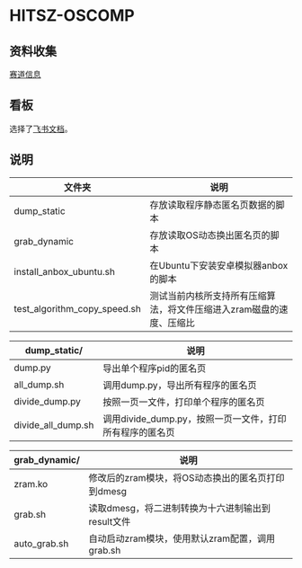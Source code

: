 # HITSZ-OSCOMP

## 资料收集

[赛道信息](https://github.com/oscomp/proj64-linux-anony-page-compression)

## 看板

选择了[飞书文档](https://dgool05s1u.feishu.cn/sheets/shtcnn31Uu3GYhXZNMbwsDB9dcd?from=from_copylink)。

## 说明
|文件夹|说明|
|---|---|
|dump_static|存放读取程序静态匿名页数据的脚本|
|grab_dynamic|存放读取OS动态换出匿名页的脚本|
|install_anbox_ubuntu.sh|在Ubuntu下安装安卓模拟器anbox的脚本|
|test_algorithm_copy_speed.sh|测试当前内核所支持所有压缩算法，将文件压缩进入zram磁盘的速度、压缩比|

|dump_static/|说明|
|---|---|
|dump.py|导出单个程序pid的匿名页|
|all_dump.sh|调用dump.py，导出所有程序的匿名页|
|divide_dump.py|按照一页一文件，打印单个程序的匿名页|
|divide_all_dump.sh|调用divide_dump.py，按照一页一文件，打印所有程序的匿名页|

|grab_dynamic/|说明|
|---|---|
|zram.ko|修改后的zram模块，将OS动态换出的匿名页打印到dmesg|
|grab.sh|读取dmesg，将二进制转换为十六进制输出到result文件|
|auto_grab.sh|自动启动zram模块，使用默认zram配置，调用grab.sh|


